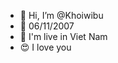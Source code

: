 - 👋 Hi, I’m @Khoiwibu
- 👀 06/11/2007
- 💞️ I'm live in Viet Nam
- 😍 I love you
<!---
Khoiwibu/Khoiwibu is a ✨ special ✨ repository because its `README.md` (this file) appears on your GitHub profile.
You can click the Preview link to take a look at your changes.
--->
